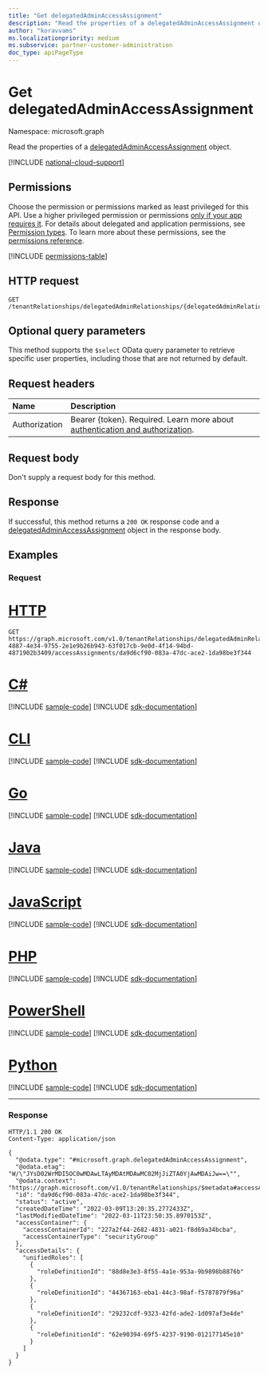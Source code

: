 ```yaml
---
title: "Get delegatedAdminAccessAssignment"
description: "Read the properties of a delegatedAdminAccessAssignment object."
author: "koravvams"
ms.localizationpriority: medium
ms.subservice: partner-customer-administration
doc_type: apiPageType
---
```


# Get delegatedAdminAccessAssignment
Namespace: microsoft.graph

Read the properties of a [delegatedAdminAccessAssignment](../resources/delegatedadminaccessassignment.md) object.

[!INCLUDE [national-cloud-support](../../includes/global-only.md)]

## Permissions
Choose the permission or permissions marked as least privileged for this API. Use a higher privileged permission or permissions [only if your app requires it](/graph/permissions-overview#best-practices-for-using-microsoft-graph-permissions). For details about delegated and application permissions, see [Permission types](/graph/permissions-overview#permission-types). To learn more about these permissions, see the [permissions reference](/graph/permissions-reference).

<!-- { "blockType": "permissions", "name": "delegatedadminaccessassignment_get" } -->
[!INCLUDE [permissions-table](../includes/permissions/delegatedadminaccessassignment-get-permissions.md)]

## HTTP request

<!-- {
  "blockType": "ignored"
}
-->
``` http
GET /tenantRelationships/delegatedAdminRelationships/{delegatedAdminRelationshipId}/accessAssignments/{delegatedAdminAccessAssignmentId}
```

## Optional query parameters
This method supports the `$select` OData query parameter to retrieve specific user properties, including those that are not returned by default.

## Request headers
|Name|Description|
|:---|:---|
|Authorization|Bearer {token}. Required. Learn more about [authentication and authorization](/graph/auth/auth-concepts).|

## Request body
Don't supply a request body for this method.

## Response

If successful, this method returns a `200 OK` response code and a [delegatedAdminAccessAssignment](../resources/delegatedadminaccessassignment.md) object in the response body.

## Examples

### Request

# [HTTP](#tab/http)
<!-- {
  "blockType": "request",
  "name": "get_delegatedadminaccessassignment",
  "sampleKeys": ["72a7ae7e-4887-4e34-9755-2e1e9b26b943-63f017cb-9e0d-4f14-94bd-4871902b3409", "da9d6cf90-083a-47dc-ace2-1da98be3f344"]
}
-->
``` http
GET https://graph.microsoft.com/v1.0/tenantRelationships/delegatedAdminRelationships/72a7ae7e-4887-4e34-9755-2e1e9b26b943-63f017cb-9e0d-4f14-94bd-4871902b3409/accessAssignments/da9d6cf90-083a-47dc-ace2-1da98be3f344
```

# [C#](#tab/csharp)
[!INCLUDE [sample-code](../includes/snippets/csharp/get-delegatedadminaccessassignment-csharp-snippets.md)]
[!INCLUDE [sdk-documentation](../includes/snippets/snippets-sdk-documentation-link.md)]

# [CLI](#tab/cli)
[!INCLUDE [sample-code](../includes/snippets/cli/get-delegatedadminaccessassignment-cli-snippets.md)]
[!INCLUDE [sdk-documentation](../includes/snippets/snippets-sdk-documentation-link.md)]

# [Go](#tab/go)
[!INCLUDE [sample-code](../includes/snippets/go/get-delegatedadminaccessassignment-go-snippets.md)]
[!INCLUDE [sdk-documentation](../includes/snippets/snippets-sdk-documentation-link.md)]

# [Java](#tab/java)
[!INCLUDE [sample-code](../includes/snippets/java/get-delegatedadminaccessassignment-java-snippets.md)]
[!INCLUDE [sdk-documentation](../includes/snippets/snippets-sdk-documentation-link.md)]

# [JavaScript](#tab/javascript)
[!INCLUDE [sample-code](../includes/snippets/javascript/get-delegatedadminaccessassignment-javascript-snippets.md)]
[!INCLUDE [sdk-documentation](../includes/snippets/snippets-sdk-documentation-link.md)]

# [PHP](#tab/php)
[!INCLUDE [sample-code](../includes/snippets/php/get-delegatedadminaccessassignment-php-snippets.md)]
[!INCLUDE [sdk-documentation](../includes/snippets/snippets-sdk-documentation-link.md)]

# [PowerShell](#tab/powershell)
[!INCLUDE [sample-code](../includes/snippets/powershell/get-delegatedadminaccessassignment-powershell-snippets.md)]
[!INCLUDE [sdk-documentation](../includes/snippets/snippets-sdk-documentation-link.md)]

# [Python](#tab/python)
[!INCLUDE [sample-code](../includes/snippets/python/get-delegatedadminaccessassignment-python-snippets.md)]
[!INCLUDE [sdk-documentation](../includes/snippets/snippets-sdk-documentation-link.md)]

---

### Response
<!-- {
  "blockType": "response",
  "truncated": true,
  "@odata.type": "microsoft.graph.delegatedAdminAccessAssignment"
}
-->
``` http
HTTP/1.1 200 OK
Content-Type: application/json

{
  "@odata.type": "#microsoft.graph.delegatedAdminAccessAssignment",
  "@odata.etag": "W/\"JYsD02WrMDI5OC0wMDAwLTAyMDAtMDAwMC02MjJiZTA0YjAwMDAiJw==\"",
  "@odata.context": "https://graph.microsoft.com/v1.0/tenantRelationships/$metadata#accessAssignments/$entity",
  "id": "da9d6cf90-083a-47dc-ace2-1da98be3f344",
  "status": "active",
  "createdDateTime": "2022-03-09T13:20:35.2772433Z",
  "lastModifiedDateTime": "2022-03-11T23:50:35.8970153Z",
  "accessContainer": {
    "accessContainerId": "227a2f44-2682-4831-a021-f8d69a34bcba",
    "accessContainerType": "securityGroup"
  },
  "accessDetails": {
    "unifiedRoles": [
      {
        "roleDefinitionId": "88d8e3e3-8f55-4a1e-953a-9b9898b8876b"
      },
      {
        "roleDefinitionId": "44367163-eba1-44c3-98af-f5787879f96a"
      },
      {
        "roleDefinitionId": "29232cdf-9323-42fd-ade2-1d097af3e4de"
      },
      {
        "roleDefinitionId": "62e90394-69f5-4237-9190-012177145e10"
      }
    ]
  }
}
```

